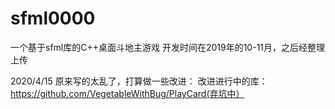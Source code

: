 # sfml0000
一个基于sfml库的C++桌面斗地主游戏
开发时间在2019年的10-11月，之后经整理上传

2020/4/15
原来写的太乱了，打算做一些改进：
改进进行中的库：https://github.com/VegetableWithBug/PlayCard(弃坑中）
